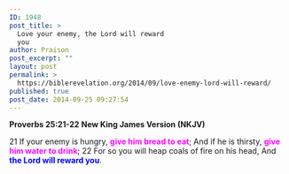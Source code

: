 ```yaml
---
ID: 1948
post_title: >
  Love your enemy, the Lord will reward
  you
author: Praison
post_excerpt: ""
layout: post
permalink: >
  https://biblerevelation.org/2014/09/love-enemy-lord-will-reward/
published: true
post_date: 2014-09-25 09:27:54
---
```

<strong>Proverbs 25:21-22</strong>
<strong> New King James Version (NKJV)</strong>

21 If your enemy is hungry, <span style="color: #ff00ff;"><strong>give him bread to eat</strong></span>;
And if he is thirsty, <span style="color: #ff00ff;"><strong>give him water to drink</strong></span>;
22 For so you will heap coals of fire on his head,
And <span style="color: #0000ff;"><strong>the Lord will reward you</strong></span>.